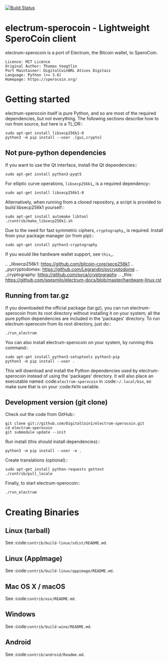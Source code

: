 [![Build Status](https://travis-ci.com/DigitalCoin1/electrum-sperocoin.svg?branch=master)](https://travis-ci.com/DigitalCoin1/electrum-sperocoin)

electrum-sperocoin - Lightweight SperoCoin client
==========================================

electrum-sperocoin is a port of Electrum, the Bitcoin wallet, to SperoCoin.

    Licence: MIT Licence
    Original Author: Thomas Voegtlin
    Port Maintainer: DigitalCoinBRL Ativos Digitais
    Language: Python (>= 3.6)
    Homepage: https://sperocoin.org/






Getting started
===============

electrum-sperocoin itself is pure Python, and so are most of the required dependencies,
but not everything. The following sections describe how to run from source, but here
is a TL;DR::

    sudo apt-get install libsecp256k1-0
    python3 -m pip install --user .[gui,crypto]

Not pure-python dependencies
----------------------------

If you want to use the Qt interface, install the Qt dependencies::

    sudo apt-get install python3-pyqt5

For elliptic curve operations, `libsecp256k1`_ is a required dependency::

    sudo apt-get install libsecp256k1-0

Alternatively, when running from a cloned repository, a script is provided to build
libsecp256k1 yourself::

    sudo apt-get install automake libtool
    ./contrib/make_libsecp256k1.sh

Due to the need for fast symmetric ciphers, `cryptography`_ is required.
Install from your package manager (or from pip)::

    sudo apt-get install python3-cryptography


If you would like hardware wallet support, see `this`_.

.. _libsecp256k1: https://github.com/bitcoin-core/secp256k1
.. _pycryptodomex: https://github.com/Legrandin/pycryptodome
.. _cryptography: https://github.com/pyca/cryptography
.. _this: https://github.com/spesmilo/electrum-docs/blob/master/hardware-linux.rst

Running from tar.gz
-------------------

If you downloaded the official package (tar.gz), you can run
electrum-sperocoin from its root directory without installing it on your
system; all the pure python dependencies are included in the 'packages'
directory. To run electrum-sperocoin from its root directory, just do::

    ./run_electrum

You can also install electrum-sperocoin on your system, by running this command::

    sudo apt-get install python3-setuptools python3-pip
    python3 -m pip install --user .

This will download and install the Python dependencies used by
electrum-sperocoin instead of using the 'packages' directory.
It will also place an executable named :code:`electrum-sperocoin` in :code:`~/.local/bin`,
so make sure that is on your :code:`PATH` variable.


Development version (git clone)
-------------------------------

Check out the code from GitHub::

    git clone git://github.com/DigitalCoin1/electrum-sperocoin.git
    cd electrum-sperocoin
    git submodule update --init

Run install (this should install dependencies)::

    python3 -m pip install --user -e .


Create translations (optional)::

    sudo apt-get install python-requests gettext
    ./contrib/pull_locale

Finally, to start electrum-sperocoin::

    ./run_electrum



Creating Binaries
=================

Linux (tarball)
---------------

See :code:`contrib/build-linux/sdist/README.md`.


Linux (AppImage)
----------------

See :code:`contrib/build-linux/appimage/README.md`.


Mac OS X / macOS
----------------

See :code:`contrib/osx/README.md`.


Windows
-------

See :code:`contrib/build-wine/README.md`.


Android
-------

See :code:`contrib/android/Readme.md`.
